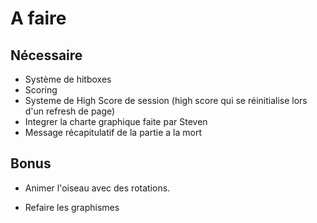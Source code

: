 # A faire

## Nécessaire
<!-- + Scrolling des tuyaux -->
<!-- + Classe pour les pipes afin d'afficher plusieurs pipe en meme temps via un array.
+ Fonction pour génerer aléatoirement les pipes
+ Fonction pour décharger les pipes qui sortent de l'écran sur la gauche. -->
+ Système de hitboxes
+ Scoring
+ Systeme de High Score de session (high score qui se réinitialise lors d'un refresh de page)
+ Integrer la charte graphique faite par Steven
+ Message récapitulatif de la partie a la mort
<!-- + Faire le revenir le pipe du bas -->

## Bonus
+ Animer l'oiseau avec des rotations.
<!-- + Faire en sorte que le son overlap (qu'il puisse se jouer plusieurs fois en meme temps) -->
<!-- + Ajout d'un slide pour ajuster le volume (function déjà prévu pour ça) -->
+ Refaire les graphismes
<!-- + Mettre un index sur la div message pour passer au dessus -->